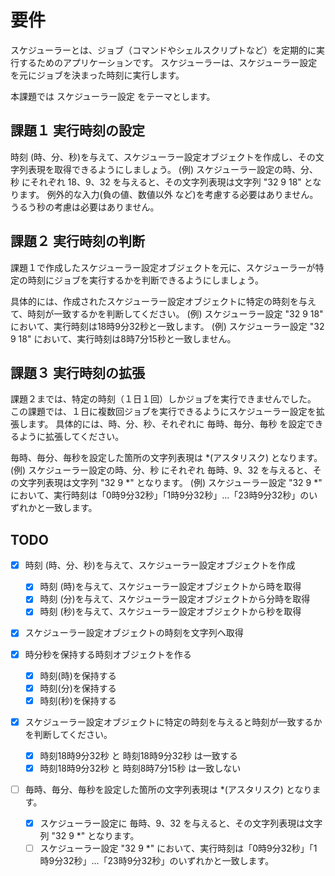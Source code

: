 # 要件

スケジューラーとは、ジョブ（コマンドやシェルスクリプトなど）を定期的に実行するためのアプリケーションです。
スケジューラーは、スケジューラー設定を元にジョブを決まった時刻に実行します。

本課題では スケジューラー設定 をテーマとします。

## 課題１ 実行時刻の設定

時刻 (時、分、秒)を与えて、スケジューラー設定オブジェクトを作成し、その文字列表現を取得できるようにしましょう。
    (例) スケジューラー設定の時、分、秒 にそれぞれ 18、9、32 を与えると、その文字列表現は文字列 "32 9 18" となります。
    例外的な入力(負の値、数値以外 など)を考慮する必要はありません。
    うるう秒の考慮は必要はありません。
    
## 課題２ 実行時刻の判断

課題１で作成したスケジューラー設定オブジェクトを元に、スケジューラーが特定の時刻にジョブを実行するかを判断できるようにしましょう。

具体的には、作成されたスケジューラー設定オブジェクトに特定の時刻を与えて、時刻が一致するかを判断してください。
    (例) スケジューラー設定 "32 9 18" において、実行時刻は18時9分32秒と一致します。
    (例) スケジューラー設定 "32 9 18" において、実行時刻は8時7分15秒と一致しません。

## 課題３ 実行時刻の拡張
課題２までは、特定の時刻（１日１回）しかジョブを実行できませんでした。
この課題では、１日に複数回ジョブを実行できるようにスケジューラー設定を拡張します。
具体的には、時、分、秒、それぞれに 毎時、毎分、毎秒 を設定できるように拡張してください。

毎時、毎分、毎秒を設定した箇所の文字列表現は *(アスタリスク) となります。
    (例) スケジューラー設定の時、分、秒 にそれぞれ 毎時、9、32 を与えると、その文字列表現は文字列 "32 9 *" となります。
    (例) スケジューラー設定 "32 9 *" において、実行時刻は「0時9分32秒」「1時9分32秒」...「23時9分32秒」のいずれかと一致します。


## TODO
* [x] 時刻 (時、分、秒)を与えて、スケジューラー設定オブジェクトを作成
  * [x] 時刻 (時)を与えて、スケジューラー設定オブジェクトから時を取得
  * [x] 時刻 (分)を与えて、スケジューラー設定オブジェクトから分時を取得
  * [x] 時刻 (秒)を与えて、スケジューラー設定オブジェクトから秒を取得
* [x] スケジューラー設定オブジェクトの時刻を文字列へ取得

* [x] 時分秒を保持する時刻オブジェクトを作る
  * [x] 時刻(時)を保持する
  * [x] 時刻(分)を保持する
  * [x] 時刻(秒)を保持する
 * [x] スケジューラー設定オブジェクトに特定の時刻を与えると時刻が一致するかを判断してください。
    * [x] 時刻18時9分32秒 と 時刻18時9分32秒 は一致する
    * [x] 時刻18時9分32秒 と 時刻8時7分15秒 は一致しない

* [ ] 毎時、毎分、毎秒を設定した箇所の文字列表現は *(アスタリスク) となります。
  * [x] スケジューラー設定に 毎時、9、32 を与えると、その文字列表現は文字列 "32 9 *" となります。
  * [ ] スケジューラー設定 "32 9 *" において、実行時刻は「0時9分32秒」「1時9分32秒」...「23時9分32秒」のいずれかと一致します。
